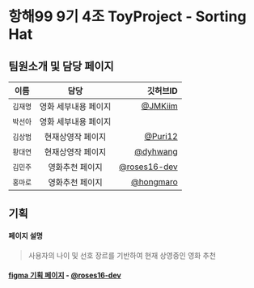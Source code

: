 # 항해99 9기 4조 ToyProject - Sorting Hat

## 팀원소개 및 담당 페이지
| 이름 | 담당 | 깃허브ID |
|---|:---:|---:|
| `김재명` | 영화 세부내용 페이지 | [@JMKiim](https://github.com/JMKiim) | 
| `박선아` | 영화 세부내용 페이지 | | 
| `김상범` | 현재상영작 페이지 | [@Puri12](https://github.com/Puri12) | 
| `황대연` | 현재상영작 페이지 | [@dyhwang](https://github.com/dyhwang)|
| `김민주` | 영화추천 페이지 | [@roses16-dev](https://github.com/roses16-dev) |
| `홍마로` | 영화추천 페이지 | [@hongmaro](https://github.com/hongmaro) |

## 기획
#### 페이지 설명
> 사용자의 나이 및 선호 장르를 기반하여 현재 상영중인 영화 추천

#### [figma 기획 페이지](https://www.figma.com/file/vJUYcXXqeRVoysYiRy8zMR/1st-toyproject?node-id=0%3A1) - [@roses16-dev](https://github.com/roses16-dev)
